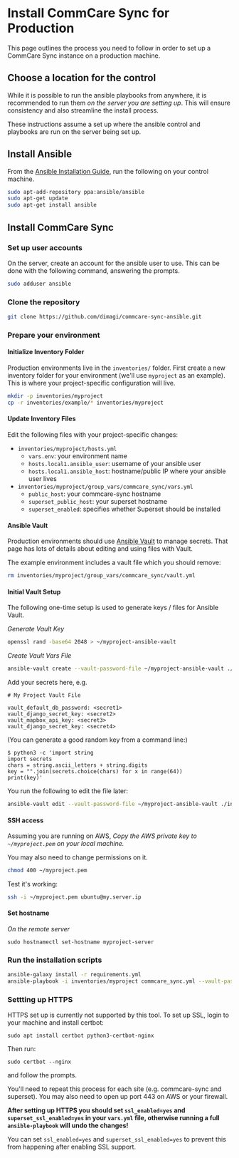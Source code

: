 Install CommCare Sync for Production
=====================
This page outlines the process you need to follow in order to set up a CommCare Sync instance on a production machine.

## Choose a location for the control

While it is possible to run the ansible playbooks from anywhere, 
it is recommended to run them *on the server you are setting up*.
This will ensure consistency and also streamline the install process.

These instructions assume a set up where the ansible control and playbooks are run on the server being set up.

## Install Ansible

From the [Ansible Installation Guide](https://docs.ansible.com/ansible/latest/installation_guide/intro_installation.html#installing-ansible-on-ubuntu),
run the following on your control machine.

```bash
sudo apt-add-repository ppa:ansible/ansible
sudo apt-get update
sudo apt-get install ansible
```

## Install CommCare Sync
### Set up user accounts

On the server, create an account for the ansible user to use.
This can be done with the following command, answering the prompts.

```bash
sudo adduser ansible
```

### Clone the repository

```bash
git clone https://github.com/dimagi/commcare-sync-ansible.git
```

### Prepare your environment

#### Initialize Inventory Folder
Production environments live in the `inventories/` folder.
First create a new inventory folder for your environment (we'll use `myproject` as an example).
This is where your project-specific configuration will live. 

```bash
mkdir -p inventories/myproject
cp -r inventories/example/* inventories/myproject
```
#### Update Inventory Files

Edit the following files with your project-specific changes:
* `inventories/myproject/hosts.yml`
    * `vars.env`: your environment name
    * `hosts.local1.ansible_user`: username of your ansible user
    * `hosts.local1.ansible_host`: hostname/public IP where your ansible user lives
* `inventories/myproject/group_vars/commcare_sync/vars.yml`
    * `public_host`: your commcare-sync hostname
    * `superset_public_host`: your superset hostname
    * `superset_enabled`: specifies whether Superset should be installed 

#### Ansible Vault

Production environments should use [Ansible Vault](https://docs.ansible.com/ansible/latest/user_guide/vault.html) to manage secrets.
That page has lots of details about editing and using files with Vault.

The example environment includes a vault file which you should remove:
```bash
rm inventories/myproject/group_vars/commcare_sync/vault.yml
```

#### Initial Vault Setup

The following one-time setup is used to generate keys / files for Ansible Vault.

_Generate Vault Key_

```bash
openssl rand -base64 2048 > ~/myproject-ansible-vault
```

_Create Vault Vars File_
```bash
ansible-vault create --vault-password-file ~/myproject-ansible-vault ./inventories/myproject/group_vars/commcare_sync/vault.yml
```

Add your secrets here, e.g.

```
# My Project Vault File

vault_default_db_password: <secret1>
vault_django_secret_key: <secret2>
vault_mapbox_api_key: <secret3>
vault_django_secret_key: <secret4>
```

(You can generate a good random key from a command line:)
```
$ python3 -c 'import string
import secrets
chars = string.ascii_letters + string.digits
key = "".join(secrets.choice(chars) for x in range(64))
print(key)'
```

You run the following to edit the file later:

```bash
ansible-vault edit --vault-password-file ~/myproject-ansible-vault ./inventories/myproject/group_vars/commcare_sync/vault.yml
```

#### SSH access

Assuming you are running on AWS, *Copy the AWS private key to `~/myproject.pem` on your local machine.*

You may also need to change permissions on it.

```bash
chmod 400 ~/myproject.pem
```

Test it's working:

```bash
ssh -i ~/myproject.pem ubuntu@my.server.ip
```

#### Set hostname

*On the remote server*

`sudo hostnamectl set-hostname myproject-server`


### Run the installation scripts
```bash
ansible-galaxy install -r requirements.yml
ansible-playbook -i inventories/myproject commcare_sync.yml --vault-password-file ~/myproject-ansible-vault -vv
```

### Settting up HTTPS

HTTPS set up is currently not supported by this tool. To set up SSL, login to your machine and install certbot:

```
sudo apt install certbot python3-certbot-nginx
```

Then run:

```
sudo certbot --nginx
```

and follow the prompts.

You'll need to repeat this process for each site (e.g. commcare-sync and superset).
You may also need to open up port 443 on AWS or your firewall.

**After setting up HTTPS you should set `ssl_enabled=yes` and `superset_ssl_enabled=yes` in your `vars.yml` file,
otherwise running a full `ansible-playbook` will undo the changes!**

You can set `ssl_enabled=yes` and `superset_ssl_enabled=yes` to prevent this from happening
after enabling SSL support.
